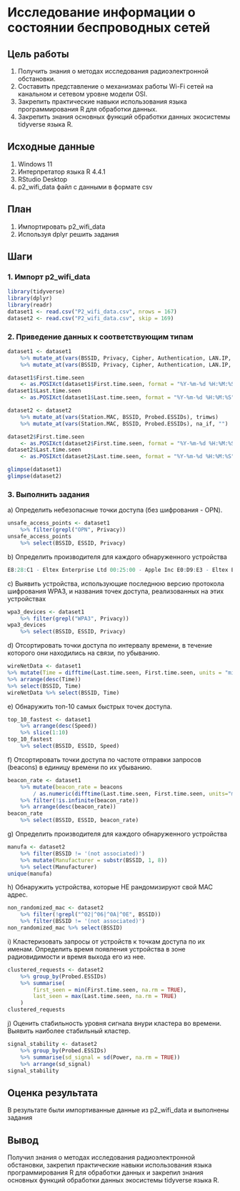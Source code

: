 # Исследование информации о состоянии беспроводных сетей


## Цель работы
1. Получить знания о методах исследования радиоэлектронной обстановки.
2. Составить представление о механизмах работы Wi-Fi сетей на канальном и сетевом уровне модели OSI.
3. Закрепить практические навыки использования языка программирования R для обработки данных.
4. Закрепить знания основных функций обработки данных экосистемы tidyverse языка R.

## Исходные данные
1. Windows 11
2. Интерпретатор языка R 4.4.1
3. RStudio Desktop
4. p2_wifi_data файл с данными в формате csv

## План
1. Импортировать p2_wifi_data
2. Используя dplyr решить задания

## Шаги

### 1. Импорт p2_wifi_data
```r
library(tidyverse)
library(dplyr)
library(readr)
dataset1 <- read.csv("P2_wifi_data.csv", nrows = 167)
dataset2 <- read.csv("P2_wifi_data.csv", skip = 169)
```
### 2. Приведение данных к соответствующим типам
```r
dataset1 <- dataset1 
    %>% mutate_at(vars(BSSID, Privacy, Cipher, Authentication, LAN.IP, ESSID), trimws) 
    %>% mutate_at(vars(BSSID, Privacy, Cipher, Authentication, LAN.IP, ESSID), na_if, "")

dataset1$First.time.seen 
    <- as.POSIXct(dataset1$First.time.seen, format = "%Y-%m-%d %H:%M:%S")
dataset1$Last.time.seen 
    <- as.POSIXct(dataset1$Last.time.seen, format = "%Y-%m-%d %H:%M:%S")

dataset2 <- dataset2 
    %>% mutate_at(vars(Station.MAC, BSSID, Probed.ESSIDs), trimws) 
    %>% mutate_at(vars(Station.MAC, BSSID, Probed.ESSIDs), na_if, "")

dataset2$First.time.seen 
    <- as.POSIXct(dataset2$First.time.seen, format = "%Y-%m-%d %H:%M:%S")
dataset2$Last.time.seen 
    <- as.POSIXct(dataset2$Last.time.seen, format = "%Y-%m-%d %H:%M:%S")

glimpse(dataset1)
glimpse(dataset2)
```
### 3. Выполнить задания
a) Определить небезопасные точки доступа (без шифрования - OPN).
```r
unsafe_access_points <- dataset1 
    %>% filter(grepl("OPN", Privacy))
unsafe_access_points 
    %>% select(BSSID, ESSID, Privacy)
```
b) Определить производителя для каждого обнаруженного устройства
```r
E8:28:C1 - Eltex Enterprise Ltd 00:25:00 - Apple Inc E0:D9:E3 - Eltex Enterprise Ltd 00:26:99 - Cisco Systems 00:03:7A - Taiyo Yuden Co 00:3E:1A - Xerox 00:03:7F6 - Atheros Communications, Inc.
```

c) Выявить устройства, использующие последнюю версию протокола шифрования WPA3, и названия точек доступа, реализованных на этих устройствах
```r
wpa3_devices <- dataset1 
    %>% filter(grepl("WPA3", Privacy))
wpa3_devices 
    %>% select(BSSID, ESSID, Privacy)
```

d) Отсортировать точки доступа по интервалу времени, в течение которого они находились на связи, по убыванию.
```r
wireNetData <- dataset1 
%>% mutate(Time = difftime(Last.time.seen, First.time.seen, units = "mins")) 
%>% arrange(desc(Time)) 
%>% select(BSSID, Time)
wireNetData %>% select(BSSID, Time)
```

e) Обнаружить топ-10 самых быстрых точек доступа.
```r
top_10_fastest <- dataset1 
    %>% arrange(desc(Speed)) 
    %>% slice(1:10)
top_10_fastest 
    %>% select(BSSID, ESSID, Speed)
```

f) Отсортировать точки доступа по частоте отправки запросов (beacons) в единицу времени по их убыванию.
```r
beacon_rate <- dataset1 
    %>% mutate(beacon_rate = beacons 
        / as.numeric(difftime(Last.time.seen, First.time.seen, units="mins"))) 
    %>% filter(!is.infinite(beacon_rate)) 
    %>% arrange(desc(beacon_rate))
beacon_rate 
    %>% select(BSSID, ESSID, beacon_rate)
```
g) Определить производителя для каждого обнаруженного устройства
```r
manufa <- dataset2 
    %>% filter(BSSID != '(not associated)') 
    %>% mutate(Manufacturer = substr(BSSID, 1, 8)) 
    %>% select(Manufacturer)
unique(manufa)
```

h) Обнаружить устройства, которые НЕ рандомизируют свой MAC адрес.
```r
non_randomized_mac <- dataset2 
    %>% filter(!grepl("^02|^06|^0A|^0E", BSSID)) 
    %>% filter(BSSID != '(not associated)')
non_randomized_mac %>% select(BSSID)
```

i) Кластеризовать запросы от устройств к точкам доступа по их именам. Определить время появления устройства в зоне радиовидимости и время выхода его из нее.
```r
clustered_requests <- dataset2 
    %>% group_by(Probed.ESSIDs) 
    %>% summarise(
        first_seen = min(First.time.seen, na.rm = TRUE),
        last_seen = max(Last.time.seen, na.rm = TRUE)
    )
clustered_requests
```

j) Оценить стабильность уровня сигнала внури кластера во времени. Выявить наиболее стабильный кластер.
```r
signal_stability <- dataset2 
    %>% group_by(Probed.ESSIDs) 
    %>% summarise(sd_signal = sd(Power, na.rm = TRUE)) 
    %>% arrange(sd_signal)
signal_stability 
```

## Оценка результата
В результате были импортиванные данные из p2_wifi_data и выполнены задания

## Вывод
Получил знания о методах исследования радиоэлектронной обстановки, закрепил практические навыки использования языка программирования R для обработки данных и закрепил знания основных функций обработки данных экосистемы tidyverse языка R.
